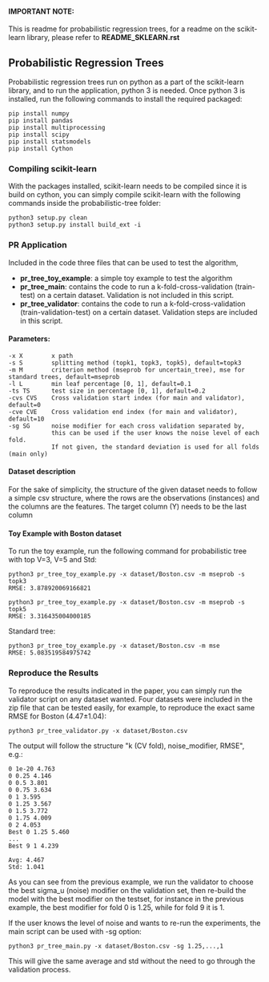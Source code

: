 #### IMPORTANT NOTE:
This is readme for probabilistic regression trees, for a readme on the scikit-learn
library, please refer to **README_SKLEARN.rst**

## Probabilistic Regression Trees
Probabilistic regression trees run on python as a part of the scikit-learn library, and to run the application, python 3 is needed.
Once python 3 is installed, run the following commands to install the required packaged:
```
pip install numpy
pip install pandas
pip install multiprocessing
pip install scipy
pip install statsmodels
pip install Cython
```

### Compiling scikit-learn
With the packages installed, scikit-learn needs to be compiled since it is build on cython, 
you can simply compile scikit-learn with the following commands inside the probabilistic-tree folder:
```
python3 setup.py clean
python3 setup.py install build_ext -i
```
### PR Application
Included in the code three files that can be used to test the algorithm, 
* **pr_tree_toy_example**: a simple toy example to test the algorithm
* **pr_tree_main**: contains the code to run a k-fold-cross-validation (train-test) on a certain dataset. Validation is not included in this script.
* **pr_tree_validator**: contains the code to run a k-fold-cross-validation (train-validation-test) on a certain dataset. Validation steps are included in this script.

#### Parameters:
```
-x X        x path
-s S        splitting method (topk1, topk3, topk5), default=topk3
-m M        criterion method (mseprob for uncertain_tree), mse for standard trees, default=mseprob
-l L        min leaf percentage [0, 1], default=0.1
-ts TS      test size in percentage [0, 1], default=0.2
-cvs CVS    Cross validation start index (for main and validator), default=0
-cve CVE    Cross validation end index (for main and validator), default=10
-sg SG		noise modifier for each cross validation separated by, 
			this can be used if the user knows the noise level of each fold. 
			If not given, the standard deviation is used for all folds (main only)
```

#### Dataset description
For the sake of simplicity, the structure of the given dataset needs to follow a simple csv structure,
where the rows are the observations (instances) and the columns are the features.
The target column (Y) needs to be the last column

#### Toy Example with Boston dataset
To run the toy example, run the following command for probabilistic tree with top V=3, V=5 and Std:
```
python3 pr_tree_toy_example.py -x dataset/Boston.csv -m mseprob -s topk3
RMSE: 3.878920069166821
```
```
python3 pr_tree_toy_example.py -x dataset/Boston.csv -m mseprob -s topk5
RMSE: 3.316435004000185
```
Standard tree:
```
python3 pr_tree_toy_example.py -x dataset/Boston.csv -m mse
RMSE: 5.083519584975742
```
### Reproduce  the Results
To reproduce the results indicated in the paper, you can simply run the validator script on any dataset wanted. Four datasets were included in the zip file that can be tested easily, for example, to reproduce the exact same RMSE for Boston (4.47±1.04):
```
python3 pr_tree_validator.py -x dataset/Boston.csv
```
The output will follow the structure "k (CV fold), noise_modifier, RMSE", e.g.:
```
0 1e-20 4.763
0 0.25 4.146
0 0.5 3.801
0 0.75 3.634
0 1 3.595
0 1.25 3.567
0 1.5 3.772
0 1.75 4.009
0 2 4.053
Best 0 1.25 5.460
...
Best 9 1 4.239

Avg: 4.467
Std: 1.041
```

As you can see from the previous example, we run the validator to choose the best sigma_u (noise) modifier on the validation set, then re-build the model with the best modifier on the testset, for instance in the previous example, the best modifier for fold 0 is 1.25, while for fold 9 it is 1.

If the user knows the level of noise and wants to re-run the experiments, the main script can be used with -sg option:
```
python3 pr_tree_main.py -x dataset/Boston.csv -sg 1.25,...,1
```
This will give the same average and std without the need to go through the validation process.
